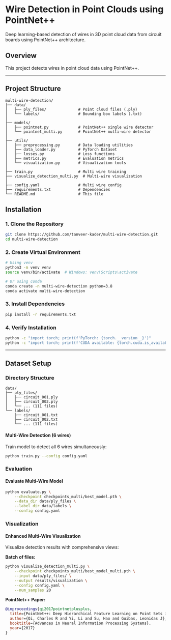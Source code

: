 # Wire Detection in Point Clouds using PointNet++

Deep learning-based detection of wires in 3D point cloud data from circuit boards using PointNet++ architecture.

## Overview

This project detects wires in point cloud data using PointNet++. 

---

## Project Structure
```
multi-wire-detection/
├── data/
│   ├── ply_files/              # Point cloud files (.ply)
│   └── labels/                 # Bounding box labels (.txt)
│
├── models/
│   ├── pointnet.py             # PointNet++ single wire detector
│   └── pointnet_multi.py       # PointNet++ multi-wire detector
│
├── utils/
│   ├── preprocessing.py        # Data loading utilities
│   ├── data_loader.py          # PyTorch Dataset
│   ├── losses.py               # Loss functions
│   ├── metrics.py              # Evaluation metrics
│   └── visualization.py        # Visualization tools
│
├── train.py                    # Multi wire training
├── visualize_detection_multi.py  # Multi-wire visualization
│
├── config.yaml                 # Multi wire config
├── requirements.txt            # Dependencies
└── README.md                   # This file
```

## Installation

### 1. Clone the Repository
```bash
git clone https://github.com/tanveer-kader/multi-wire-detection.git
cd multi-wire-detection
```

### 2. Create Virtual Environment
```bash
# Using venv
python3 -m venv venv
source venv/bin/activate  # Windows: venv\Scripts\activate

# Or using conda
conda create -n multi-wire-detection python=3.8
conda activate multi-wire-detection
```

### 3. Install Dependencies
```bash
pip install -r requirements.txt
```

### 4. Verify Installation
```bash
python -c "import torch; print(f'PyTorch: {torch.__version__}')"
python -c "import torch; print(f'CUDA available: {torch.cuda.is_available()}')"
```

---

## Dataset Setup

### Directory Structure
```
data/
├── ply_files/
│   ├── circuit_001.ply
│   ├── circuit_002.ply
│   └── ... (111 files)
└── labels/
    ├── circuit_001.txt
    ├── circuit_002.txt
    └── ... (111 files)
```

#### Multi-Wire Detection (6 wires)

Train model to detect all 6 wires simultaneously:
```bash
python train.py --config config.yaml
```

### Evaluation

#### Evaluate Multi-Wire Model
```bash
python evaluate.py \
    --checkpoint checkpoints_multi/best_model.pth \
    --data_dir data/ply_files \
    --label_dir data/labels \
    --config config.yaml
```

### Visualization

#### Enhanced Multi-Wire Visualization

Visualize detection results with comprehensive views:

**Batch of files:**
```bash
python visualize_detection_multi.py \
    --checkpoint checkpoints_multi/best_model_multi.pth \
    --input data/ply_files/ \
    --output results/visualization \
    --config config.yaml \
    --num_samples 20
```

**PointNet++ Paper:**
```bibtex
@inproceedings{qi2017pointnetplusplus,
  title={PointNet++: Deep Hierarchical Feature Learning on Point Sets in a Metric Space},
  author={Qi, Charles R and Yi, Li and Su, Hao and Guibas, Leonidas J},
  booktitle={Advances in Neural Information Processing Systems},
  year={2017}
}
```